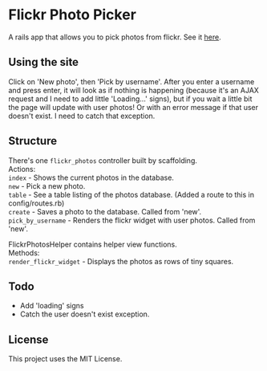 # Flickr Photo Picker

A rails app that allows you to pick photos from flickr. See it [here](http://flickr-photo-picker.heroku.com).

## Using the site

Click on 'New photo', then 'Pick by username'. After you enter a username and press enter, it will look as if nothing is happening (because it's an AJAX request and I need to add little 'Loading...' signs), but if you wait a little bit the page will update with user photos! Or with an error message if that user doesn't exist. I need to catch that exception.

## Structure

There's one `flickr_photos` controller built by scaffolding.  
Actions:  
`index` - Shows the current photos in the database.  
`new` - Pick a new photo.  
`table` - See a table listing of the photos database. (Added a route to this in config/routes.rb)  
`create` - Saves a photo to the database. Called from 'new'.  
`pick_by_username` - Renders the flickr widget with user photos. Called from 'new'.

FlickrPhotosHelper contains helper view functions.  
Methods:  
`render_flickr_widget` - Displays the photos as rows of tiny squares.

## Todo

- Add 'loading' signs
- Catch the user doesn't exist exception.

## License

This project uses the MIT License.
